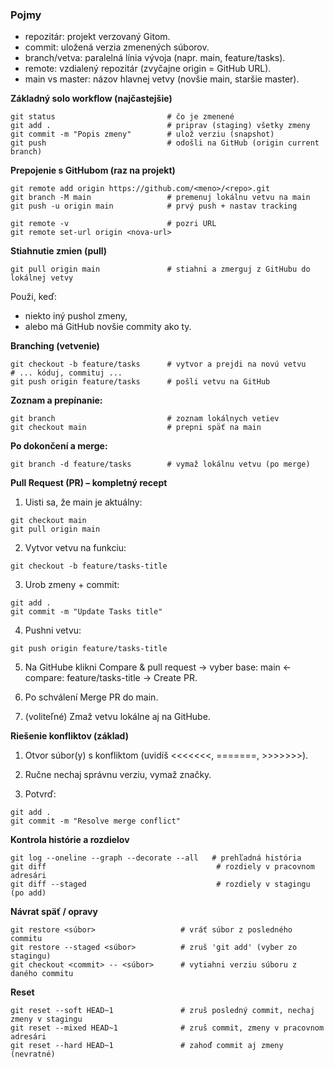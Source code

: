 ### Pojmy

* repozitár: projekt verzovaný Gitom.
* commit: uložená verzia zmenených súborov.
* branch/vetva: paralelná línia vývoja (napr. main, feature/tasks).
* remote: vzdialený repozitár (zvyčajne origin = GitHub URL).
* main vs master: názov hlavnej vetvy (novšie main, staršie master).

**Základný solo workflow (najčastejšie)**
```
git status                         # čo je zmenené
git add .                          # priprav (staging) všetky zmeny
git commit -m "Popis zmeny"        # ulož verziu (snapshot)
git push                           # odošli na GitHub (origin current branch)
```

**Prepojenie s GitHubom (raz na projekt)**
```
git remote add origin https://github.com/<meno>/<repo>.git
git branch -M main                 # premenuj lokálnu vetvu na main
git push -u origin main            # prvý push + nastav tracking
```

```
git remote -v                      # pozri URL
git remote set-url origin <nova-url>
```

**Stiahnutie zmien (pull)**
```
git pull origin main               # stiahni a zmerguj z GitHubu do lokálnej vetvy
```

Použi, keď:
* niekto iný pushol zmeny,
* alebo má GitHub novšie commity ako ty.

**Branching (vetvenie)**
```
git checkout -b feature/tasks      # vytvor a prejdi na novú vetvu
# ... kóduj, commituj ...
git push origin feature/tasks      # pošli vetvu na GitHub
```

**Zoznam a prepínanie:**
```
git branch                         # zoznam lokálnych vetiev
git checkout main                  # prepni späť na main
```

**Po dokončení a merge:**
```
git branch -d feature/tasks        # vymaž lokálnu vetvu (po merge)
```

**Pull Request (PR) – kompletný recept**

1. Uisti sa, že main je aktuálny:

```
git checkout main
git pull origin main
```

2. Vytvor vetvu na funkciu:
```
git checkout -b feature/tasks-title
```

3. Urob zmeny + commit:
```
git add .
git commit -m "Update Tasks title"
```

4. Pushni vetvu:
```
git push origin feature/tasks-title
```

5. Na GitHube klikni Compare & pull request → vyber base: main ← compare: feature/tasks-title → Create PR.

6. Po schválení Merge PR do main.

7. (voliteľné) Zmaž vetvu lokálne aj na GitHube.


**Riešenie konfliktov (základ)**

1. Otvor súbor(y) s konfliktom (uvidíš <<<<<<<, =======, >>>>>>>).

2. Ručne nechaj správnu verziu, vymaž značky.

3. Potvrď:
```
git add .
git commit -m "Resolve merge conflict"
```

**Kontrola histórie a rozdielov**
```
git log --oneline --graph --decorate --all   # prehľadná história
git diff                                      # rozdiely v pracovnom adresári
git diff --staged                             # rozdiely v stagingu (po add)
```

**Návrat späť / opravy**
```
git restore <súbor>                   # vráť súbor z posledného commitu
git restore --staged <súbor>          # zruš 'git add' (vyber zo stagingu)
git checkout <commit> -- <súbor>      # vytiahni verziu súboru z daného commitu
```

**Reset**
```
git reset --soft HEAD~1               # zruš posledný commit, nechaj zmeny v stagingu
git reset --mixed HEAD~1              # zruš commit, zmeny v pracovnom adresári
git reset --hard HEAD~1               # zahoď commit aj zmeny (nevratné)
```
